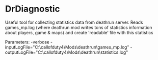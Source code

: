 # DrDiagnostic

Useful tool for collecting statistics data from deathrun server.
Reads games_mp.log (where deathrun mod writes tons of statistics information about players, game & maps) and create 'readable' file with this statistics

Parameters:
-verbose 
-inputLogFile="C:\callofduty4\Mods\deathrun\games_mp.log" 
-outputLogFile="C:\callofduty4\Mods\deathrun\statistics.log"
